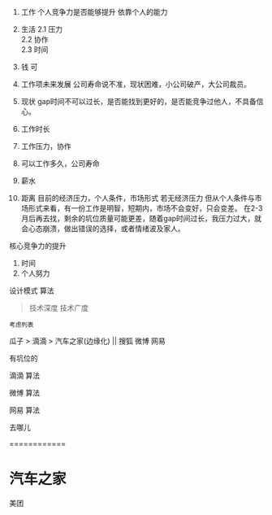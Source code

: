 1. 工作  个人竞争力是否能够提升 依靠个人的能力

2. 生活 
    2.1 压力                
    2.2 协作               
    2.3 时间                

3. 钱
   可
4. 工作项未来发展
   公司寿命说不准，现状困难，小公司破产，大公司裁员。

5. 现状
   gap时间不可以过长，是否能找到更好的，是否能竞争过他人，不具备信心。

1. 工作时长 
2. 工作压力，协作
3. 可以工作多久，公司寿命
4. 薪水
5. 距离
目前的经济压力，个人条件，市场形式
若无经济压力
但从个人条件与市场形式来看，有一份工作是明智，短期内，市场不会变好，只会变差。
在2-3月后再去找，剩余的坑位质量可能更差，随着gap时间过长，我压力过大，就会心态崩溃，做出错误的选择，或者情绪波及家人。

核心竞争力的提升
1. 时间
2. 个人努力

设计模式
算法

> 技术深度
> 技术广度


`考虑列表`

瓜子 >  滴滴 >  汽车之家(边缘化)   ||   搜狐   微博  网易


有坑位的

滴滴   算法

微博   算法 

网易   算法

去哪儿  

============

汽车之家 
============ 
美团   